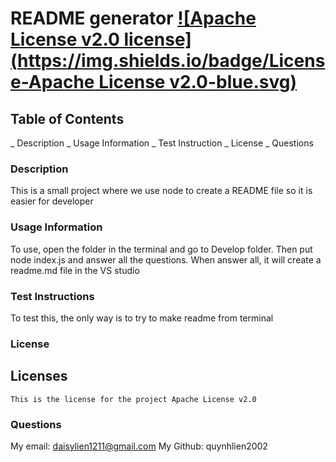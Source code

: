 # README generator  [![Apache License v2.0 license](https://img.shields.io/badge/License-Apache License v2.0-blue.svg)](https://opensource.org/licenses/Apache-2.0)

## Table of Contents
_ Description 
_ Usage Information
_ Test Instruction 
_ License
_ Questions

### Description 
This is a small project where we use node to create a README file so it is easier for developer 

### Usage Information 
To use, open the folder in the terminal and go to Develop folder. Then put node index.js and answer all the questions. When answer all, it will create a readme.md file in the VS studio 

### Test Instructions 
To test this, the only way is to try to make  readme from terminal

### License 
## Licenses
    This is the license for the project Apache License v2.0 

### Questions
My email: daisylien1211@gmail.com
My Github: quynhlien2002

